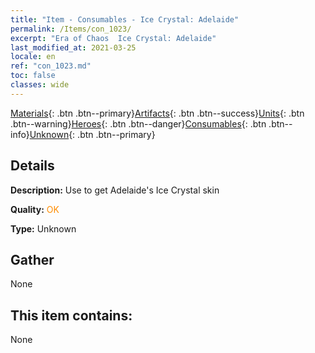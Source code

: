 ```yaml
---
title: "Item - Consumables - Ice Crystal: Adelaide"
permalink: /Items/con_1023/
excerpt: "Era of Chaos  Ice Crystal: Adelaide"
last_modified_at: 2021-03-25
locale: en
ref: "con_1023.md"
toc: false
classes: wide
---
```

 [Materials](/Items/){: .btn .btn--primary}[Artifacts](/Items/Artifacts/){: .btn .btn--success}[Units](/Items/Units/){: .btn .btn--warning}[Heroes](/Items/Heroes/){: .btn .btn--danger}[Consumables](/Items/Consumables/){: .btn .btn--info}[Unknown](/Items/Unknown/){: .btn .btn--primary}

## Details
 **Description:** Use to get Adelaide's Ice Crystal skin

 **Quality:** <span style="color: #FF8C00">OK</span>

 **Type:** Unknown

## Gather

  None

## This item contains:

  None

